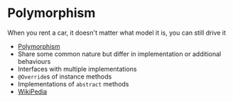 # Polymorphism

When you rent a car, it doesn't matter what model it is, you can still drive it
* [Polymorphism](http://docs.oracle.com/javase/tutorial/java/IandI/polymorphism.html)
* Share some common nature but differ in implementation or additional behaviours
 * Interfaces with multiple implementations
 * ``@Override``s of instance methods
 * Implementations of ``abstract`` methods
* [WikiPedia](http://en.wikipedia.org/wiki/Polymorphism_(computer_science))

